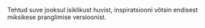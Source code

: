 Tehtud suve jooksul isiklikust huvist, inspiratsiooni võtsin endisest miksikese pranglimise versioonist.
